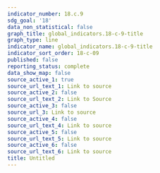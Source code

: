```yaml
---
indicator_number: 18.c.9
sdg_goal: '18'
data_non_statistical: false
graph_title: global_indicators.18-c-9-title
graph_type: line
indicator_name: global_indicators.18-c-9-title
indicator_sort_order: 18-c-09
published: false
reporting_status: complete
data_show_map: false
source_active_1: true
source_url_text_1: Link to source
source_active_2: false
source_url_text_2: Link to Source
source_active_3: false
source_url_3: Link to source
source_active_4: false
source_url_text_4: Link to source
source_active_5: false
source_url_text_5: Link to source
source_active_6: false
source_url_text_6: Link to source
title: Untitled
---
```

